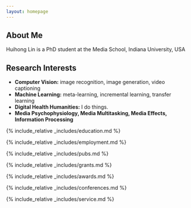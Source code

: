 ```yaml
---
layout: homepage
---
```


## About Me

Huihong Lin is a PhD student at the Media School, Indiana University, USA

## Research Interests

- **Computer Vision:** image recognition, image generation, video captioning
- **Machine Learning:** meta-learning, incremental learning, transfer learning
- **Digital Health Humanities:** I do things.
- **Media Psychophysiology, Media Multitasking, Media Effects, Information Processing**

{% include_relative _includes/education.md %}

{% include_relative _includes/employment.md %}

{% include_relative _includes/pubs.md %}

<!--{% include_relative _includes/art.md %}--> <!-- you can escape this line if you don't have any art examples -->

{% include_relative _includes/grants.md %}

{% include_relative _includes/awards.md %}

{% include_relative _includes/conferences.md %}

{% include_relative _includes/service.md %}
